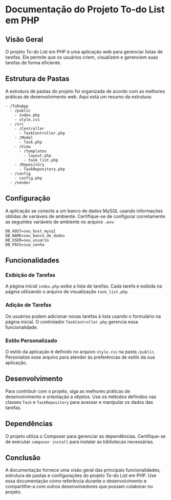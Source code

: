 # Documentação do Projeto To-do List em PHP

## Visão Geral

O projeto To-do List em PHP é uma aplicação web para gerenciar listas de tarefas. Ele permite que os usuários criem, visualizem e gerenciem suas tarefas de forma eficiente.

## Estrutura de Pastas

A estrutura de pastas do projeto foi organizada de acordo com as melhores práticas de desenvolvimento web. Aqui está um resumo da estrutura:

```
- /ToDoApp
  - /public
    - index.php
    - style.css
  - /src
    - /Controller
      - TaskController.php
    - /Model
      - Task.php
    - /View
      - /templates
        - layout.php
        - task_list.php
    - /Repository
      - TaskRepository.php
  - /config
    - config.php
  - /vendor
```

## Configuração

A aplicação se conecta a um banco de dados MySQL usando informações obtidas de variáveis de ambiente. Certifique-se de configurar corretamente as seguintes variáveis de ambiente no arquivo `.env`:

```
DB_HOST=seu_host_mysql
DB_NAME=seu_banco_de_dados
DB_USER=seu_usuario
DB_PASS=sua_senha
```

## Funcionalidades

### Exibição de Tarefas

A página inicial `index.php` exibe a lista de tarefas. Cada tarefa é exibida na página utilizando o arquivo de visualização `task_list.php`.

### Adição de Tarefas

Os usuários podem adicionar novas tarefas à lista usando o formulário na página inicial. O controlador `TaskController.php` gerencia essa funcionalidade.

### Estilo Personalizado

O estilo da aplicação é definido no arquivo `style.css` na pasta `/public`. Personalize esse arquivo para atender às preferências de estilo da sua aplicação.

## Desenvolvimento

Para contribuir com o projeto, siga as melhores práticas de desenvolvimento e orientação a objetos. Use os métodos definidos nas classes `Task` e `TaskRepository` para acessar e manipular os dados das tarefas.

## Dependências

O projeto utiliza o Composer para gerenciar as dependências. Certifique-se de executar `composer install` para instalar as bibliotecas necessárias.

## Conclusão

A documentação fornece uma visão geral das principais funcionalidades, estrutura de pastas e configurações do projeto To-do List em PHP. Use essa documentação como referência durante o desenvolvimento e compartilhe-a com outros desenvolvedores que possam colaborar no projeto.
